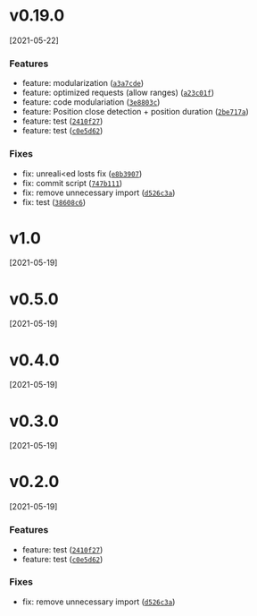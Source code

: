 # v0.19.0
[2021-05-22]

### Features

* feature: modularization ([`a3a7cde`](https://github.com/colxi/lickui/commit/a3a7cde729cc309e1f801d2a17033d45af6f18e8))
* feature: optimized requests (allow ranges) ([`a23c01f`](https://github.com/colxi/lickui/commit/a23c01fb700462e48d73d7b455dfa64a4b0c3737))
* feature: code modulariation ([`3e8803c`](https://github.com/colxi/lickui/commit/3e8803c34125bd88f3a4512538b184f626567453))
* feature: Position close detection + position duration ([`2be717a`](https://github.com/colxi/lickui/commit/2be717a9dadec0f5f8231e1851cc9f223bb994b3))
* feature: test ([`2410f27`](https://github.com/colxi/lickui/commit/2410f27aedcf01c115550b869c4857ff7980fbe3))
* feature: test ([`c0e5d62`](https://github.com/colxi/lickui/commit/c0e5d6281689fd0a5d5874927b0c17e5806e6a28))

### Fixes

* fix: unreali&lt;ed losts fix ([`e8b3907`](https://github.com/colxi/lickui/commit/e8b3907f259d737c430aa7173727151b2bf1efb6))
* fix: commit script ([`747b111`](https://github.com/colxi/lickui/commit/747b111b489b38008c954af3110b3a5ec3857255))
* fix: remove unnecessary import ([`d526c3a`](https://github.com/colxi/lickui/commit/d526c3a9487fc7df8ff0263b34bd3f5040cf254c))
* fix: test ([`38608c6`](https://github.com/colxi/lickui/commit/38608c62e094ddc35f36060ba451dd88708a6c3e))


# v1.0
[2021-05-19]




# v0.5.0
[2021-05-19]




# v0.4.0
[2021-05-19]




# v0.3.0
[2021-05-19]




# v0.2.0
[2021-05-19]

### Features

* feature: test ([`2410f27`](https://github.com/colxi/lickui/commit/2410f27aedcf01c115550b869c4857ff7980fbe3))
* feature: test ([`c0e5d62`](https://github.com/colxi/lickui/commit/c0e5d6281689fd0a5d5874927b0c17e5806e6a28))

### Fixes

* fix: remove unnecessary import ([`d526c3a`](https://github.com/colxi/lickui/commit/d526c3a9487fc7df8ff0263b34bd3f5040cf254c))


